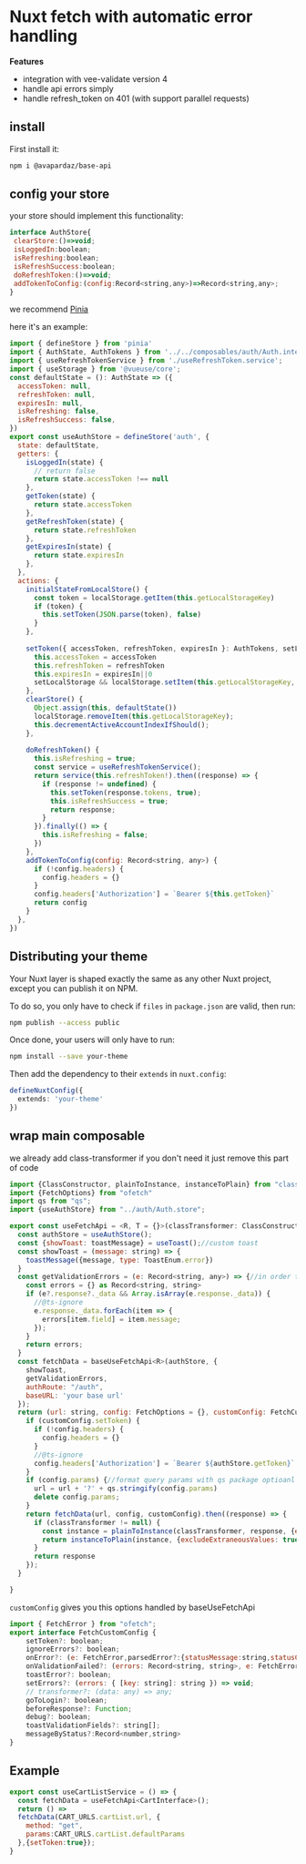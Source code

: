 # Nuxt fetch with automatic error handling

**Features**

- integration with vee-validate version 4
- handle api errors simply
- handle refresh_token on 401 (with support parallel requests)

## install

First install it:

```bash
npm i @avapardaz/base-api
```

## config your store
your store should implement this functionality:
```javascript
interface AuthStore{
 clearStore:()=>void;
 isLoggedIn:boolean;
 isRefreshing:boolean;
 isRefreshSuccess:boolean;
 doRefreshToken:()=>void;
 addTokenToConfig:(config:Record<string,any>)=>Record<string,any>;
}
```
we recommend [Pinia](https://pinia.vuejs.org/)

here it's an example:
```javascript
import { defineStore } from 'pinia'
import { AuthState, AuthTokens } from '../../composables/auth/Auth.interface';
import { useRefreshTokenService } from './useRefreshToken.service';
import { useStorage } from '@vueuse/core';
const defaultState = (): AuthState => ({
  accessToken: null,
  refreshToken: null,
  expiresIn: null,
  isRefreshing: false,
  isRefreshSuccess: false,
})
export const useAuthStore = defineStore('auth', {
  state: defaultState,
  getters: {
    isLoggedIn(state) {
      // return false
      return state.accessToken !== null
    },
    getToken(state) {
      return state.accessToken
    },
    getRefreshToken(state) {
      return state.refreshToken
    },
    getExpiresIn(state) {
      return state.expiresIn
    },
  },
  actions: {
    initialStateFromLocalStore() {
      const token = localStorage.getItem(this.getLocalStorageKey)
      if (token) {
        this.setToken(JSON.parse(token), false)
      }
    },
    
    setToken({ accessToken, refreshToken, expiresIn }: AuthTokens, setLocalStorage = true) {
      this.accessToken = accessToken
      this.refreshToken = refreshToken
      this.expiresIn = expiresIn||0
      setLocalStorage && localStorage.setItem(this.getLocalStorageKey, JSON.stringify({ accessToken, refreshToken, expiresIn }))
    },
    clearStore() {
      Object.assign(this, defaultState())
      localStorage.removeItem(this.getLocalStorageKey);
      this.decrementActiveAccountIndexIfShould();
    },
   
    doRefreshToken() {
      this.isRefreshing = true;
      const service = useRefreshTokenService();
      return service(this.refreshToken!).then((response) => {
        if (response != undefined) {
          this.setToken(response.tokens, true);
          this.isRefreshSuccess = true;
          return response;
        }
      }).finally(() => {
        this.isRefreshing = false;
      })
    },
    addTokenToConfig(config: Record<string, any>) {
      if (!config.headers) {
        config.headers = {}
      }
      config.headers['Authorization'] = `Bearer ${this.getToken}`
      return config
    }
  },
})

```

## Distributing your theme

Your Nuxt layer is shaped exactly the same as any other Nuxt project, except you can publish it on NPM.

To do so, you only have to check if `files` in `package.json` are valid, then run:

```bash
npm publish --access public
```

Once done, your users will only have to run:

```bash
npm install --save your-theme
```

Then add the dependency to their `extends` in `nuxt.config`:

```ts
defineNuxtConfig({
  extends: 'your-theme'
})
```

## wrap main composable

we already add class-transformer if you don't need it just remove this part of code 

```javascript
import {ClassConstructor, plainToInstance, instanceToPlain} from "class-transformer";
import {FetchOptions} from "ofetch"
import qs from "qs";
import {useAuthStore} from "../auth/Auth.store";

export const useFetchApi = <R, T = {}>(classTransformer: ClassConstructor<T> = null as unknown as ClassConstructor<T>) => {
  const authStore = useAuthStore();
  const {showToast: toastMessage} = useToast();//custom toast
  const showToast = (message: string) => {
    toastMessage({message, type: ToastEnum.error})
  }
  const getValidationErrors = (e: Record<string, any>) => {//in order to integrate with vee-validate should return server validation errors on key vlaue format, you should pass setErrors in customConfig to automatically setErros when statusCode is 422
    const errors = {} as Record<string, string>
    if (e?.response?._data && Array.isArray(e.response._data)) {
      //@ts-ignore
      e.response._data.forEach(item => {
        errors[item.field] = item.message;
      });
    }
    return errors;
  }
  const fetchData = baseUseFetchApi<R>(authStore, {
    showToast,
    getValidationErrors,
    authRoute: "/auth",
    baseURL: 'your base url'
  });
  return (url: string, config: FetchOptions = {}, customConfig: FetchCustomConfig = {}) => {
    if (customConfig.setToken) {
      if (!config.headers) {
        config.headers = {}
      }
      //@ts-ignore
      config.headers['Authorization'] = `Bearer ${authStore.getToken}`
    }
    if (config.params) {//format query params with qs package optioanl
      url = url + '?' + qs.stringify(config.params)
      delete config.params;
    }
    return fetchData(url, config, customConfig).then((response) => {
      if (classTransformer != null) {
        const instance = plainToInstance(classTransformer, response, {excludeExtraneousValues: true})
        return instanceToPlain(instance, {excludeExtraneousValues: true}) as unknown as R
      }
      return response
    });
  }

}

```
`customConfig` gives you this options handled by baseUseFetchApi

```javascript
import { FetchError } from "ofetch";
export interface FetchCustomConfig {
    setToken?: boolean;
    ignoreErrors?: boolean;
    onError?: (e: FetchError,parsedError?:{statusMessage:string,statusCode:number}) => void;
    onValidationFailed?: (errors: Record<string, string>, e: FetchError) => void;
    toastError?: boolean;
    setErrors?: (errors: { [key: string]: string }) => void;
    // transformer?: (data: any) => any;
    goToLogin?: boolean;
    beforeResponse?: Function;
    debug?: boolean;
    toastValidationFields?: string[];
    messageByStatus?:Record<number,string>
}

```

## Example

```javascript
export const useCartListService = () => {
  const fetchData = useFetchApi<CartInterface>();
  return () =>
  fetchData(CART_URLS.cartList.url, {
    method: "get",
    params:CART_URLS.cartList.defaultParams
  },{setToken:true});
}
```
